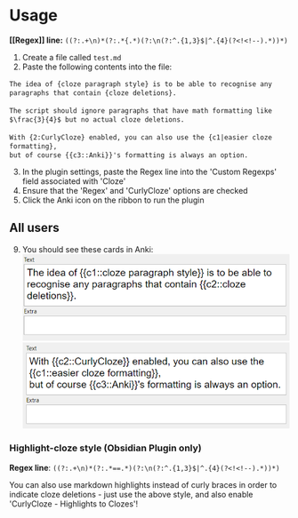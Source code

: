 # Usage

**[[Regex]] line:** `((?:.+\n)*(?:.*{.*)(?:\n(?:^.{1,3}$|^.{4}(?<!<!--).*))*)`

1. Create a file called `test.md`
2. Paste the following contents into the file:

```
The idea of {cloze paragraph style} is to be able to recognise any paragraphs that contain {cloze deletions}.

The script should ignore paragraphs that have math formatting like $\frac{3}{4}$ but no actual cloze deletions.

With {2:CurlyCloze} enabled, you can also use the {c1|easier cloze formatting},
but of course {{c3::Anki}}'s formatting is always an option.
```

3. In the plugin settings, paste the Regex line into the 'Custom Regexps' field associated with 'Cloze'
4. Ensure that the 'Regex' and 'CurlyCloze' options are checked
5. Click the Anki icon on the ribbon to run the plugin

## All users
9. You should see these cards in Anki:  
![Cloze 1](Images/Cloze_1.png)  
![Cloze 2](Images/Cloze_2.png)

### Highlight-cloze style (Obsidian Plugin only)

**Regex line**: `((?:.+\n)*(?:.*==.*)(?:\n(?:^.{1,3}$|^.{4}(?<!<!--).*))*)`

You can also use markdown highlights instead of curly braces in order to indicate cloze deletions - just use the above style, and also enable 'CurlyCloze - Highlights to Clozes'!

